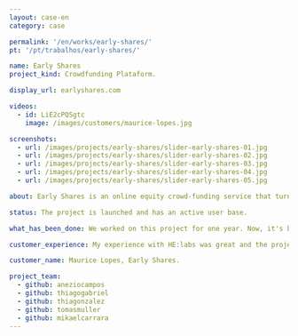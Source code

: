 ```yaml
---
layout: case-en
category: case

permalink: '/en/works/early-shares/'
pt: '/pt/trabalhos/early-shares/'

name: Early Shares
project_kind: Crowdfunding Plataform.

display_url: earlyshares.com

videos:
  - id: LiE2cPQSgtc
    image: /images/customers/maurice-lopes.jpg 

screenshots:
  - url: /images/projects/early-shares/slider-early-shares-01.jpg
  - url: /images/projects/early-shares/slider-early-shares-02.jpg
  - url: /images/projects/early-shares/slider-early-shares-03.jpg
  - url: /images/projects/early-shares/slider-early-shares-04.jpg
  - url: /images/projects/early-shares/slider-early-shares-05.jpg

about: Early Shares is an online equity crowd-funding service that turns anyone into an investor by connecting them with business owners looking to fund and sell a stake of their company.

status: The project is launched and has an active user base.

what_has_been_done: We worked on this project for one year. Now, it's being maintained by the client's own team. Another great example of a client starting out and growing for the first year with us.

customer_experience: My experience with HE:labs was great and the project was a huge success. What you guys did and your skills in web development make any task seem easy, which is amazing when dealing with web development companies. That is pretty impressive for all standards.

customer_name: Maurice Lopes, Early Shares.

project_team:
  - github: aneziocampos
  - github: thiagogabriel
  - github: thiagonzalez
  - github: tomasmuller
  - github: mikaelcarrara
---
```

